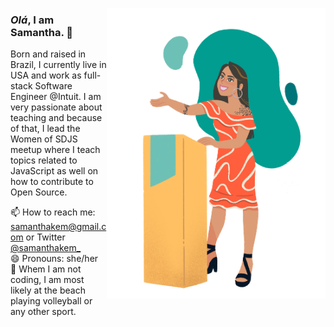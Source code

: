 <img align="right" src="https://github.com/samanthakem/samanthakem/blob/master/samanthakem_speaker.png" alt="Illustration of Samantha speaking at a conference with coding bubbles in background"
	width=350px height=465px />

### <em>Olá</em>, I am Samantha. 👋

Born and raised in Brazil, I currently live in USA and work as full-stack Software Engineer @Intuit. I am very passionate about teaching and because of that, I lead the Women of SDJS meetup where I teach topics related to JavaScript as well on how to contribute to Open Source.

📫 How to reach me: samanthakem@gmail.com or Twitter [@samanthakem_](https://twitter.com/samanthakem_) <br>
😄 Pronouns: she/her <br>
🏐 Whem I am not coding, I am most likely at the beach playing volleyball or any other sport.

<!--
**samanthakem/samanthakem** is a ✨ _special_ ✨ repository because its `README.md` (this file) appears on your GitHub profile.

Here are some ideas to get you started:

- 🔭 I’m currently working on ...
- 🌱 I’m currently learning ...
- 👯 I’m looking to collaborate on ...
- 🤔 I’m looking for help with ...
- 💬 Ask me about ...
- 📫 How to reach me: ...
- 😄 Pronouns: ...
- ⚡ Fun fact: ...
-->
